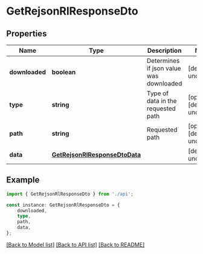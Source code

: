 # GetRejsonRlResponseDto


## Properties

Name | Type | Description | Notes
------------ | ------------- | ------------- | -------------
**downloaded** | **boolean** | Determines if json value was downloaded | [default to undefined]
**type** | **string** | Type of data in the requested path | [optional] [default to undefined]
**path** | **string** | Requested path | [optional] [default to undefined]
**data** | [**GetRejsonRlResponseDtoData**](GetRejsonRlResponseDtoData.md) |  | [default to undefined]

## Example

```typescript
import { GetRejsonRlResponseDto } from './api';

const instance: GetRejsonRlResponseDto = {
    downloaded,
    type,
    path,
    data,
};
```

[[Back to Model list]](../README.md#documentation-for-models) [[Back to API list]](../README.md#documentation-for-api-endpoints) [[Back to README]](../README.md)
